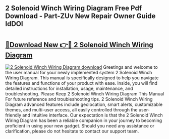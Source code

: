 ## 2 Solenoid Winch Wiring Diagram Free Pdf Download - Part-ZUv New Repair Owner Guide ldDOI

# <h2><a href="http://dfiyxd.blite.top/?on=2+Solenoid+Winch+Wiring+Diagram">🔗Download New 👉🔴 2 Solenoid Winch Wiring Diagram</a></h2>

[![2 Solenoid Winch Wiring Diagram download](https://i.imgur.com/lujVjoI.png)](http://dfiyxd.blite.top/?on=2+Solenoid+Winch+Wiring+Diagram)
Greetings and welcome to the user manual for your newly implemented system 2 Solenoid Winch Wiring Diagram. This manual is specifically designed to help you navigate the features and functions of your product with ease. Inside, you will find detailed instructions for installation, usage, maintenance, and troubleshooting. Please Keep 2 Solenoid Winch Wiring Diagram This Manual For future reference and troubleshooting tips. 2 Solenoid Winch Wiring Diagram advanced features include geolocation, smart alerts, customizable themes, and multi-user access, all easily controlled through the user-friendly and intuitive interface. Our expectation is that the 2 Solenoid Winch Wiring Diagram has been a reliable companion in your journey to becoming proficient in using your new gadget. Should you need any assistance or clarification, please do not hesitate to contact our support team.
